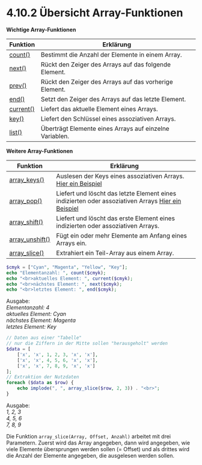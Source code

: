 # 4.10.2 Übersicht Array-Funktionen

**Wichtige Array-Funktionen**

| Funktion | Erklärung |
|----------|-----------|
| [count()](http://php.net/manual/de/function.count.php) | Bestimmt die Anzahl der Elemente in einem Array. |
| [next()](http://php.net/manual/de/function.next.php) | Rückt den Zeiger des Arrays auf das folgende Element. |
| [prev()](http://php.net/manual/de/function.prev.php) | Rückt den Zeiger des Arrays auf das vorherige Element. |
| [end()](http://php.net/manual/de/function.end.php) | Setzt den Zeiger des Arrays auf das letzte Element. |
| [current()](http://php.net/manual/de/function.current.php) | Liefert das aktuelle Element eines Arrays. |
| [key()](http://php.net/manual/de/function.key.php) | Liefert den Schlüssel eines assoziativen Arrays. |
| [list()](http://php.net/manual/de/function.list.php) | Überträgt Elemente eines Arrays auf einzelne Variablen. |

**Weitere Array-Funktionen**

| Funktion | Erklärung |
|----------|-----------|
| [array_keys()](https://www.php.net/manual/de/function.array-keys.php) | Auslesen der Keys eines assoziativen Arrays. [Hier ein Beispiel](https://isp.eduloop.de/loop/Arrays_im_Array) |
| [array_pop()](https://www.php.net/manual/de/function.array-pop.php) | Liefert und löscht das letzte Element eines indizierten oder assoziativen Arrays [Hier ein Beispiel](https://isp.eduloop.de/loop/Foreach) |
| [array_shift()](https://www.php.net/manual/de/function.array-shift.php) | Liefert und löscht das erste Element eines indizierten oder assoziativen Arrays. |
| [array_unshift()](https://www.php.net/manual/de/function.array-unshift.php) | Fügt ein oder mehr Elemente am Anfang eines Arrays ein. |
| [array_slice()](https://www.php.net/manual/de/function.array-slice.php) | Extrahiert ein Teil-Array aus einem Array. |

```php
$cmyk = ["Cyan", "Magenta", "Yellow", "Key"];
echo "Elementanzahl: ", count($cmyk);
echo "<br>aktuelles Element: ", current($cmyk);
echo "<br>nächstes Element: ", next($cmyk);
echo "<br>letztes Element: ", end($cmyk);
```

Ausgabe:<br>
*Elementanzahl: 4*<br>
*aktuelles Element: Cyan*<br>
*nächstes Element: Magenta*<br>
*letztes Element: Key*


```php
// Daten aus einer "Tabelle"
// nur die Ziffern in der Mitte sollen "herausgeholt" werden
$data = [
    ['x', 'x', 1, 2, 3, 'x', 'x'],
    ['x', 'x', 4, 5, 6, 'x', 'x'],
    ['x', 'x', 7, 8, 9, 'x', 'x']
];
// Extraktion der Nutzdaten
foreach ($data as $row) {
    echo implode(", ", array_slice($row, 2, 3)) . "<br>";
}
```

Ausgabe:<br>
*1, 2, 3*<br>
*4, 5, 6*<br>
*7, 8, 9*

Die Funktion `array_slice(Array, Offset, Anzahl)` arbeitet mit drei Parametern. Zuerst wird das Array angegeben, dann wird angegeben, wie viele Elemente übersprungen werden sollen (= Offset) und als drittes wird die Anzahl der Elemente angegeben, die ausgelesen werden sollen.
